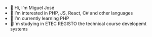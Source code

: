- 👋 Hi, I’m Miguel José
- 👀 I’m interested in PHP, JS, React, C# and other languages
- 🌱 I’m currently learning PHP
- 📕I´m studying in ETEC REGISTO the technical course developemt systems


<!---
Josef-miguel/Josef-miguel is a ✨ special ✨ repository because its `README.md` (this file) appears on your GitHub profile.
You can click the Preview link to take a look at your changes.
--->
